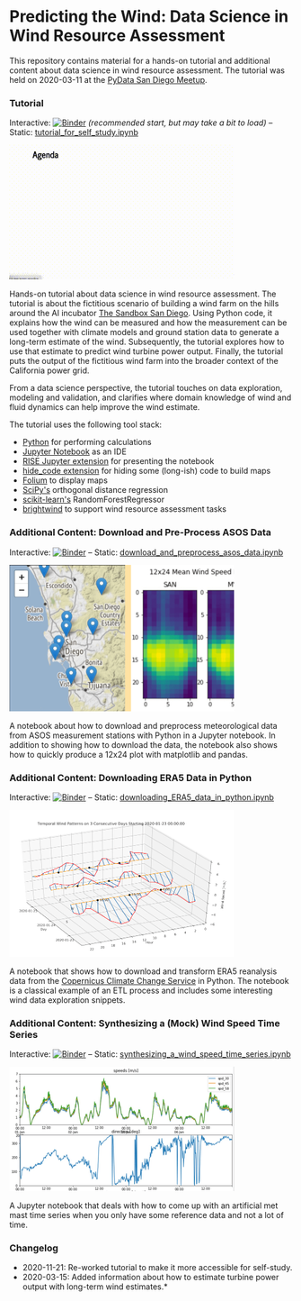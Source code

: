 # Predicting the Wind: Data Science in Wind Resource Assessment

This repository contains material for a hands-on tutorial and additional content about data science in wind resource 
assessment. The tutorial was held on 2020-03-11 at the [PyData San Diego Meetup](https://www.meetup.com/PyData-San-Diego/).

### Tutorial
Interactive: [![Binder](https://mybinder.org/badge_logo.svg)](https://mybinder.org/v2/gh/flrs/predicting_the_wind/master?filepath=tutorial_for_self_study.ipynb) *(recommended start, but may take a bit to load)* – Static: [tutorial_for_self_study.ipynb](./tutorial_for_self_study.ipynb) 

<img src="./images/presentation_thumb.gif" width="400px" alt="Thumbnail of presentation"></img>

Hands-on tutorial about data science in wind resource assessment. The tutorial is about the fictitious scenario 
of building a wind farm on the hills around the AI incubator [The Sandbox San Diego](https://www.thesandbox.ai/). Using
Python code, it explains how the wind can be measured and how the measurement can be used together with climate models 
and ground station data to generate a long-term estimate of the wind. Subsequently, the tutorial explores how to use 
that estimate to predict wind turbine power output. Finally, the tutorial puts the output of the fictitious wind 
farm into the broader context of the California power grid.
 
From a data science perspective, the tutorial touches on data exploration, modeling and validation, and clarifies
 where domain knowledge of wind and fluid dynamics can help improve the wind estimate.

The tutorial uses the following tool stack:
 - [Python](https://www.python.org/) for performing calculations
 - [Jupyter Notebook](https://jupyter.org/) as an IDE 
 - [RISE Jupyter extension](https://rise.readthedocs.io/) for presenting the notebook 
 - [hide_code extension](https://github.com/kirbs-/hide_code) for hiding some (long-ish) code to build maps 
 - [Folium](https://python-visualization.github.io/folium/) to display maps
 - [SciPy's](https://www.scipy.org/scipylib/index.html) orthogonal distance regression
 - [scikit-learn's](https://scikit-learn.org) RandomForestRegressor
 - [brightwind](https://github.com/brightwind-dev/brightwind) to support wind resource assessment tasks

### Additional Content: Download and Pre-Process ASOS Data
Interactive: [![Binder](https://mybinder.org/badge_logo.svg)](https://mybinder.org/v2/gh/flrs/predicting_the_wind/master?filepath=data_acquisition%2Fdownload_and_preprocess_asos_data.ipynb) – Static: [download_and_preprocess_asos_data.ipynb](./data_acquisition/download_and_preprocess_asos_data.ipynb)

<img src="./images/map_and_12x24.png" width="400px" alt="Map of San Diego and 12x24 wind speed matrix"></img>

A notebook about how to download and preprocess meteorological data from ASOS measurement stations with Python 
in a Jupyter notebook. In addition to showing how to download the data, the notebook also shows how to quickly produce 
a 12x24 plot with matplotlib and pandas.

### Additional Content: Downloading ERA5 Data in Python
Interactive: [![Binder](https://mybinder.org/badge_logo.svg)](https://mybinder.org/v2/gh/flrs/predicting_the_wind/master?filepath=data_acquisition%2Fdownloading_ERA5_data_in_python.ipynb) – Static: [downloading_ERA5_data_in_python.ipynb](./data_acquisition/downloading_ERA5_data_in_python.ipynb)

<img src="./images/temporal_wind_pattern.png" width="400px" alt="Temporal Wind Pattern"></img>

A notebook that shows how to download and transform ERA5 reanalysis data from the 
[Copernicus Climate Change Service](https://cds.climate.copernicus.eu/cdsapp#!/home) in Python. The notebook is a 
classical example of an ETL process and includes some interesting wind data exploration snippets.

### Additional Content: Synthesizing a (Mock) Wind Speed Time Series
Interactive: [![Binder](https://mybinder.org/badge_logo.svg)](https://mybinder.org/v2/gh/flrs/predicting_the_wind/master?filepath=data_acquisition%2Fsynthesizing_a_wind_speed_time_series.ipynb) – Static: [synthesizing_a_wind_speed_time_series.ipynb](./data_acquisition/synthesizing_a_wind_speed_time_series.ipynb)

<img src="./images/met_series.png" width="400px" alt="Wind speed and direction time series plot"></img>

A Jupyter notebook that deals with how to come up with an artificial met mast time series when you only have some 
reference data and not a lot of time.

### Changelog
- 2020-11-21: Re-worked tutorial to make it more accessible for self-study.
- 2020-03-15: Added information about how to estimate turbine power output with long-term wind estimates.*
